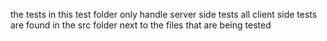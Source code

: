 the tests in this  test folder only handle server side tests
all client side tests are found in the src folder next to the files that are being tested